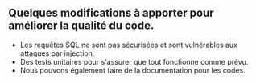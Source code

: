 Quelques modifications à apporter pour améliorer la qualité du code.
---
- Les requêtes SQL ne sont pas sécurisées et sont vulnérables aux attaques par injection.
- Des tests unitaires pour s'assurer que tout fonctionne comme prévu.
- Nous pouvons également faire de la documentation pour les codes.
